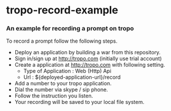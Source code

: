 # tropo-record-example

### An example for recording a prompt on tropo

To record a prompt follow the following steps.
* Deploy an application by building a war from this repository.
* Sign in/sign up at http://tropo.com (initially use trial account)
* Create a application at http://tropo.com with following setting.
    * Type of Application : Web (Http) Api
    * Url : ${deployed-application-url}/record
* Add a number to your tropo application.
* Dial the number via skype / sip phone.
* Follow the instruction you listen.
* Your recording will be saved to your local file system.
